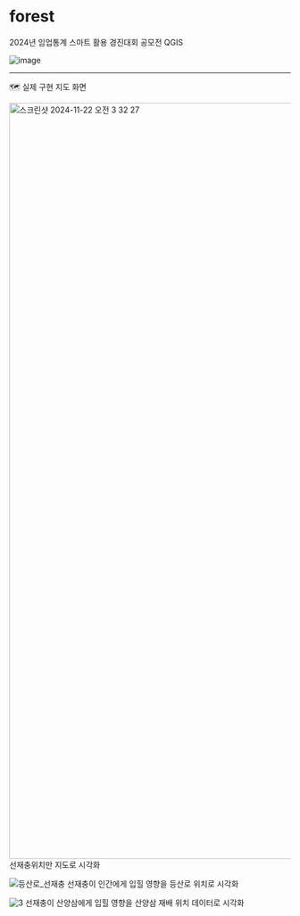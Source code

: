 # forest
2024년 임업통계 스마트 활용 경진대회 공모전 QGIS

![image](https://github.com/user-attachments/assets/2b11ec6b-f00e-42d2-800a-e62dec376e5d)

---
🗺️ 실제 구현 지도 화면

<img width="1355" alt="스크린샷 2024-11-22 오전 3 32 27" src="https://github.com/user-attachments/assets/8fed7b28-6c2d-47ac-8aee-32a0f09cf1e9">
선재충위치만 지도로 시각화


![등산로_선재충](https://github.com/user-attachments/assets/ed25e877-9aa9-4573-a5aa-954b1ad1ff6f)
선재충이 인간에게 입힐 영향을 등산로 위치로 시각화


![3](https://github.com/user-attachments/assets/50af1835-4fc3-45b5-9552-ac26de9a0e2f)
선재충이 산양삼에게 입힐 영향을 산양삼 재배 위치 데이터로 시각화
